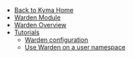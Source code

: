 <!-- markdown-link-check-disable -->
* [Back to Kyma Home](/)
* [Warden Module](/warden/user/README.md)
* [Warden Overview](/warden/user/00-00-overview-warden.md)
* [Tutorials](/warden/user/tutorials/README.md)
  * [Warden configuration](/warden/user/01-10-configure-user.md)
  * [Use Warden on a user namespace](/warden/user/01-20-tutorial.md)
<!-- markdown-link-check-enable -->
